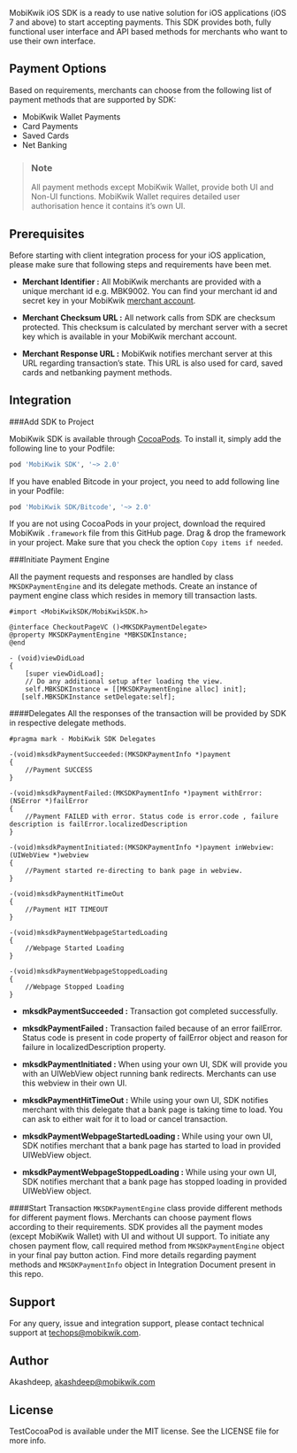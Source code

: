 MobiKwik iOS SDK is a ready to use native solution for iOS applications (iOS 7 and above) to start accepting payments. This SDK provides both, fully functional user interface and API based methods for merchants who want to use their own interface.


## Payment Options

Based on requirements, merchants can choose from the following list of payment methods that are supported by SDK:
- MobiKwik Wallet Payments
- Card Payments
- Saved Cards
- Net Banking

>### Note
> All payment methods except MobiKwik Wallet, provide both UI and Non-UI functions. MobiKwik Wallet requires detailed user authorisation hence it contains it’s own UI.


## Prerequisites
Before starting with client integration process for your iOS application, please make sure that following steps and requirements have been met.
- **Merchant Identifier :** All MobiKwik merchants are provided with a unique merchant id e.g. MBK9002. You can find your merchant id and secret key in your MobiKwik [merchant account](https://wallet.mobikwik.com).
 
- **Merchant Checksum URL :** All network calls from SDK are checksum protected. This checksum is calculated by merchant server with a secret key which is available in your MobiKwik merchant account.

- **Merchant Response URL :** MobiKwik notifies merchant server at this URL regarding transaction’s state. This URL is also used for card, saved cards and netbanking payment methods.


## Integration

###Add SDK to Project

MobiKwik SDK is available through [CocoaPods](http://cocoapods.org). To install
it, simply add the following line to your Podfile:

```ruby
pod 'MobiKwik SDK', '~> 2.0'
```

If you have enabled Bitcode in your project, you need to add following line in your Podfile:

```ruby
pod 'MobiKwik SDK/Bitcode', '~> 2.0'
```

If you are not using CocoaPods in your project, download the required MobiKwik `.framework` file from this GitHub page. Drag & drop the framework in your project. Make sure that you check the option `Copy items if needed`.

###Initiate Payment Engine

All the payment requests and responses are handled by class `MKSDKPaymentEngine` and its delegate methods. Create an instance of payment engine class which resides in memory till transaction lasts.

```obj-c
#import <MobiKwikSDK/MobiKwikSDK.h>

@interface CheckoutPageVC ()<MKSDKPaymentDelegate>
@property MKSDKPaymentEngine *MBKSDKInstance;
@end

- (void)viewDidLoad
{
    [super viewDidLoad];
    // Do any additional setup after loading the view.
    self.MBKSDKInstance = [[MKSDKPaymentEngine alloc] init];
   [self.MBKSDKInstance setDelegate:self];
```

####Delegates
All the responses of the transaction will be provided by SDK in respective delegate methods.
```obj-c
#pragma mark - MobiKwik SDK Delegates

-(void)mksdkPaymentSucceeded:(MKSDKPaymentInfo *)payment
{
    //Payment SUCCESS
}

-(void)mksdkPaymentFailed:(MKSDKPaymentInfo *)payment withError:(NSError *)failError
{
    //Payment FAILED with error. Status code is error.code , failure description is failError.localizedDescription
}

-(void)mksdkPaymentInitiated:(MKSDKPaymentInfo *)payment inWebview:(UIWebView *)webview
{
    //Payment started re-directing to bank page in webview.
}

-(void)mksdkPaymentHitTimeOut
{
    //Payment HIT TIMEOUT
}

-(void)mksdkPaymentWebpageStartedLoading
{
    //Webpage Started Loading
}

-(void)mksdkPaymentWebpageStoppedLoading
{
    //Webpage Stopped Loading
}

```

 - **mksdkPaymentSucceeded :** Transaction got completed successfully.

 - **mksdkPaymentFailed :** Transaction failed because of an error failError. Status code is present in code property of failError object and reason for failure in localizedDescription property.
 
 - **mksdkPaymentInitiated :** When using your own UI, SDK will provide you with an UIWebView object running bank redirects. Merchants can use this webview in their own UI.
 
 - **mksdkPaymentHitTimeOut :** While using your own UI, SDK notifies merchant with this delegate that a bank page is taking time to load. You can ask to either wait for it to load or cancel transaction.
 
 - **mksdkPaymentWebpageStartedLoading :** While using your own UI, SDK notifies merchant that a bank page has started to load in provided UIWebView object.
 
 - **mksdkPaymentWebpageStoppedLoading :** While using your own UI, SDK notifies merchant that a bank page has stopped loading in provided UIWebView object.


####Start Transaction
`MKSDKPaymentEngine` class provide different methods for different payment flows. Merchants can choose payment flows according to their requirements. SDK provides all the payment modes (except MobiKwik Wallet) with UI and without UI support. To initiate any chosen payment flow, call required method from `MKSDKPaymentEngine` object in your final pay button action. Find more details regarding payment methods and `MKSDKPaymentInfo` object in Integration Document present in this repo.


## Support
For any query, issue and integration support, please contact technical support at techops@mobikwik.com.

## Author
Akashdeep, akashdeep@mobikwik.com


## License

TestCocoaPod is available under the MIT license. See the LICENSE file for more info.
